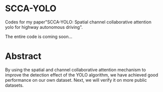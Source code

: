 # SCCA-YOLO
Codes for my paper"SCCA-YOLO: Spatial channel collaborative attention yolo for highway autonomous driving".

The entire code is coming soon...

# Abstract
By using the spatial and channel collaborative attention mechanism to improve the detection effect of the YOLO algorithm, we have achieved good performance on our own dataset. Next, we will verify it on more public datasets.
